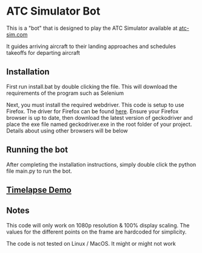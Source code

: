 # ATC Simulator Bot
This is a "bot" that is designed to play the ATC Simulator available at [atc-sim.com](https://atc-sim.com/)

It guides arriving aircraft to their landing approaches and schedules takeoffs for departing aircraft

## Installation
First run install.bat by double clicking the file. This will download the requirements of the program such as Selenium

Next, you must install the required webdriver. This code is setup to use Firefox. The driver for Firefox can be found [here](https://www.selenium.dev/documentation/webdriver/getting_started/install_drivers/). Ensure your Firefox browser is up to date, then download the latest version of geckodriver and place the exe file named geckodriver.exe in the root folder of your project. Details about using other browsers will be below

## Running the bot
After completing the installation instructions, simply double click the python file main.py to run the bot.

## [Timelapse Demo](https://www.youtube.com/watch?v=-tff-3RKON4)

## Notes 
This code will only work on 1080p resolution & 100% display scaling. The values for the different points on the frame are hardcoded for simplicity.

The code is not tested on Linux / MacOS. It might or might not work
